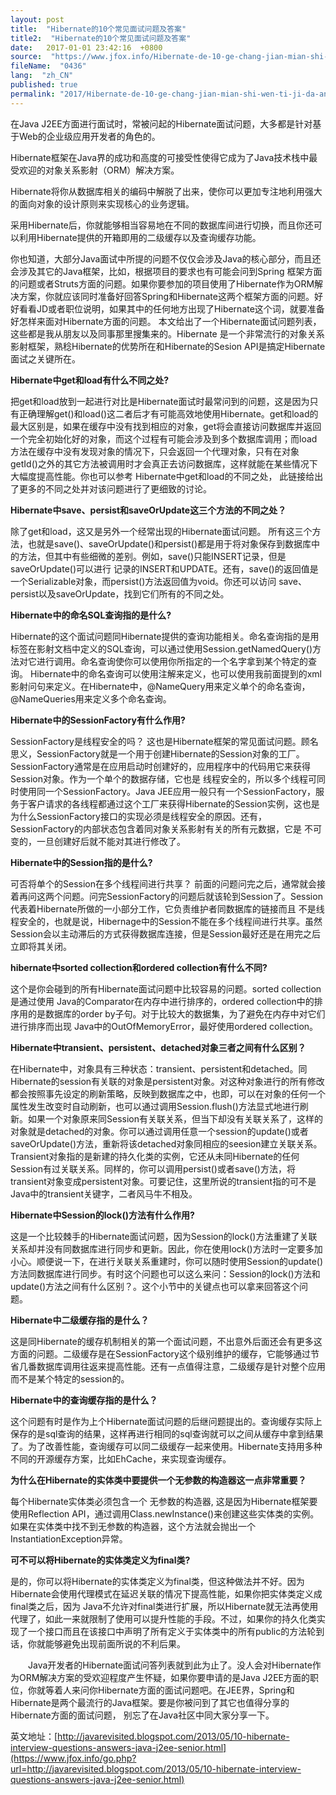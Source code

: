 ```yaml
---
layout: post
title:  "Hibernate的10个常见面试问题及答案"
title2:  "Hibernate的10个常见面试问题及答案"
date:   2017-01-01 23:42:16  +0800
source:  "https://www.jfox.info/Hibernate-de-10-ge-chang-jian-mian-shi-wen-ti-ji-da-an.html"
fileName:  "0436"
lang:  "zh_CN"
published: true
permalink: "2017/Hibernate-de-10-ge-chang-jian-mian-shi-wen-ti-ji-da-an.html"
---
```




在Java J2EE方面进行面试时，常被问起的Hibernate面试问题，大多都是针对基于Web的企业级应用开发者的角色的。

Hibernate框架在Java界的成功和高度的可接受性使得它成为了Java技术栈中最受欢迎的对象关系影射（ORM）解决方案。

Hibernate将你从数据库相关的编码中解脱了出来，使你可以更加专注地利用强大的面向对象的设计原则来实现核心的业务逻辑。

采用Hibernate后，你就能够相当容易地在不同的数据库间进行切换，而且你还可以利用Hibernate提供的开箱即用的二级缓存以及查询缓存功能。

你也知道，大部分Java面试中所提的问题不仅仅会涉及Java的核心部分，而且还会涉及其它的Java框架，比如，根据项目的要求也有可能会问到Spring 框架方面的问题或者Struts方面的问题。如果你要参加的项目使用了Hibernate作为ORM解决方案，你就应该同时准备好回答Spring和Hibernate这两个框架方面的问题。好好看看JD或者职位说明，如果其中的任何地方出现了Hibernate这个词，就要准备好怎样来面对Hibernate方面的问题。
本文给出了一个Hibernate面试问题列表，这些都是我从朋友以及同事那里搜集来的。Hibernate 是一个非常流行的对象关系影射框架，熟稔Hibernate的优势所在和Hibernate的Sesion API是搞定Hibernate面试之关键所在。

**Hibernate中get和load有什么不同之处?**

把get和load放到一起进行对比是Hibernate面试时最常问到的问题，这是因为只有正确理解get()和load()这二者后才有可能高效地使用Hibernate。get和load的最大区别是，如果在缓存中没有找到相应的对象，get将会直接访问数据库并返回一个完全初始化好的对象，而这个过程有可能会涉及到多个数据库调用；而load方法在缓存中没有发现对象的情况下，只会返回一个代理对象，只有在对象getId()之外的其它方法被调用时才会真正去访问数据库，这样就能在某些情况下大幅度提高性能。你也可以参考 Hibernate中get和load的不同之处， 此链接给出了更多的不同之处并对该问题进行了更细致的讨论。

**Hibernate中save、persist和saveOrUpdate这三个方法的不同之处？**

除了get和load，这又是另外一个经常出现的Hibernate面试问题。 所有这三个方法，也就是save()、saveOrUpdate()和persist()都是用于将对象保存到数据库中的方法，但其中有些细微的差别。例如，save()只能INSERT记录，但是saveOrUpdate()可以进行 记录的INSERT和UPDATE。还有，save()的返回值是一个Serializable对象，而persist()方法返回值为void。你还可以访问 save、persist以及saveOrUpdate，找到它们所有的不同之处。

**Hibernate中的命名SQL查询指的是什么?**

Hibernate的这个面试问题同Hibernate提供的查询功能相关。命名查询指的是用<sql-query>标签在影射文档中定义的SQL查询，可以通过使用Session.getNamedQuery()方法对它进行调用。命名查询使你可以使用你所指定的一个名字拿到某个特定的查询。 Hibernate中的命名查询可以使用注解来定义，也可以使用我前面提到的xml影射问句来定义。在Hibernate中，@NameQuery用来定义单个的命名查询，@NameQueries用来定义多个命名查询。

**Hibernate中的SessionFactory有什么作用?**

SessionFactory是线程安全的吗？ 这也是Hibernate框架的常见面试问题。顾名思义，SessionFactory就是一个用于创建Hibernate的Session对象的工厂。SessionFactory通常是在应用启动时创建好的，应用程序中的代码用它来获得Session对象。作为一个单个的数据存储，它也是 线程安全的，所以多个线程可同时使用同一个SessionFactory。Java JEE应用一般只有一个SessionFactory，服务于客户请求的各线程都通过这个工厂来获得Hibernate的Session实例，这也是为什么SessionFactory接口的实现必须是线程安全的原因。还有，SessionFactory的内部状态包含着同对象关系影射有关的所有元数据，它是 不可变的，一旦创建好后就不能对其进行修改了。

**Hibernate中的Session指的是什么?**

可否将单个的Session在多个线程间进行共享？ 前面的问题问完之后，通常就会接着再问这两个问题。问完SessionFactory的问题后就该轮到Session了。Session代表着Hibernate所做的一小部分工作，它负责维护者同数据库的链接而且 不是线程安全的，也就是说，Hibernage中的Session不能在多个线程间进行共享。虽然Session会以主动滞后的方式获得数据库连接，但是Session最好还是在用完之后立即将其关闭。

**hibernate中sorted collection和ordered collection有什么不同?**

这个是你会碰到的所有Hibernate面试问题中比较容易的问题。sorted collection是通过使用 Java的Comparator在内存中进行排序的，ordered collection中的排序用的是数据库的order by子句。对于比较大的数据集，为了避免在内存中对它们进行排序而出现 Java中的OutOfMemoryError，最好使用ordered collection。

**Hibernate中transient、persistent、detached对象三者之间有什么区别？**

在Hibernate中，对象具有三种状态：transient、persistent和detached。同Hibernate的session有关联的对象是persistent对象。对这种对象进行的所有修改都会按照事先设定的刷新策略，反映到数据库之中，也即，可以在对象的任何一个属性发生改变时自动刷新，也可以通过调用Session.flush()方法显式地进行刷新。如果一个对象原来同Session有关联关系，但当下却没有关联关系了，这样的对象就是detached的对象。你可以通过调用任意一个session的update()或者saveOrUpdate()方法，重新将该detached对象同相应的seesion建立关联关系。Transient对象指的是新建的持久化类的实例，它还从未同Hibernate的任何Session有过关联关系。同样的，你可以调用persist()或者save()方法，将transient对象变成persistent对象。可要记住，这里所说的transient指的可不是 Java中的transient关键字，二者风马牛不相及。

**Hibernate中Session的lock()方法有什么作用?**

这是一个比较棘手的Hibernate面试问题，因为Session的lock()方法重建了关联关系却并没有同数据库进行同步和更新。因此，你在使用lock()方法时一定要多加小心。顺便说一下，在进行关联关系重建时，你可以随时使用Session的update()方法同数据库进行同步。有时这个问题也可以这么来问：Session的lock()方法和update()方法之间有什么区别？。这个小节中的关键点也可以拿来回答这个问题。

**Hibernate中二级缓存指的是什么？**

这是同Hibernate的缓存机制相关的第一个面试问题，不出意外后面还会有更多这方面的问题。二级缓存是在SessionFactory这个级别维护的缓存，它能够通过节省几番数据库调用往返来提高性能。还有一点值得注意，二级缓存是针对整个应用而不是某个特定的session的。

**Hibernate中的查询缓存指的是什么？**

这个问题有时是作为上个Hibernate面试问题的后继问题提出的。查询缓存实际上保存的是sql查询的结果，这样再进行相同的sql查询就可以之间从缓存中拿到结果了。为了改善性能，查询缓存可以同二级缓存一起来使用。Hibernate支持用多种不同的开源缓存方案，比如EhCache，来实现查询缓存。

**为什么在Hibernate的实体类中要提供一个无参数的构造器这一点非常重要？**

每个Hibernate实体类必须包含一个 无参数的构造器, 这是因为Hibernate框架要使用Reflection API，通过调用Class.newInstance()来创建这些实体类的实例。如果在实体类中找不到无参数的构造器，这个方法就会抛出一个InstantiationException异常。

**可不可以将Hibernate的实体类定义为final类?**

是的，你可以将Hibernate的实体类定义为final类，但这种做法并不好。因为Hibernate会使用代理模式在延迟关联的情况下提高性能，如果你把实体类定义成final类之后，因为 Java不允许对final类进行扩展，所以Hibernate就无法再使用代理了，如此一来就限制了使用可以提升性能的手段。不过，如果你的持久化类实现了一个接口而且在该接口中声明了所有定义于实体类中的所有public的方法轮到话，你就能够避免出现前面所说的不利后果。

　　Java开发者的Hibernate面试问答列表就到此为止了。没人会对Hibernate作为ORM解决方案的受欢迎程度产生怀疑，如果你要申请的是Java J2EE方面的职位，你就等着人来问你Hibernate方面的面试问题吧。在JEE界，Spring和Hibernate是两个最流行的Java框架。要是你被问到了其它也值得分享的Hibernate方面的面试问题， 别忘了在Java社区中同大家分享一下。

英文地址：[http://javarevisited.blogspot.com/2013/05/10-hibernate-interview-questions-answers-java-j2ee-senior.html](https://www.jfox.info/go.php?url=http://javarevisited.blogspot.com/2013/05/10-hibernate-interview-questions-answers-java-j2ee-senior.html)
